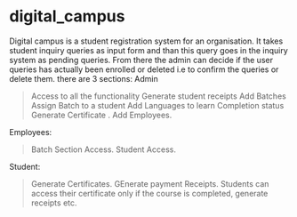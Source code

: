 # digital_campus
Digital campus is a student registration system for an organisation. It takes student inquiry queries as input form and than this query goes in the inquiry system as pending queries.
From there the admin can decide if the user queries has actually been enrolled or deleted i.e to confirm the queries or delete them.
there are 3 sections:
Admin
> Access to all the functionality
> Generate student receipts
> Add Batches
> Assign Batch to a student
> Add Languages to learn
> Completion status
> Generate Certificate .
> Add Employees.

Employees:
> Batch Section Access.
> Student Access.

Student:
> Generate Certificates.
> GEnerate payment Receipts.
Students can access their certificate only if the course is completed, generate receipts etc. 
